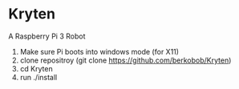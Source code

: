 # Kryten
A Raspberry Pi 3 Robot

1. Make sure Pi boots into windows mode (for X11)
2. clone repositroy (git clone https://github.com/berkobob/Kryten)
3. cd Kryten
4. run ./install
